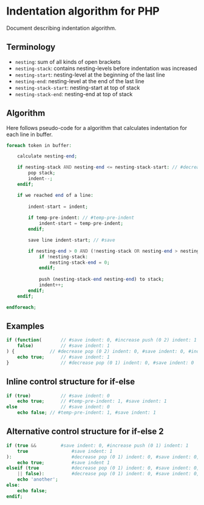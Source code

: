 # Indentation algorithm for PHP

Document describing indentation algorithm.

## Terminology

* `nesting`: sum of all kinds of open brackets
* `nesting-stack`: contains nesting-levels before indentation was increased
* `nesting-start`: nesting-level at the beginning of the last line
* `nesting-end`: nesting-level at the end of the last line
* `nesting-stack-start`: nesting-start at top of stack
* `nesting-stack-end`: nesting-end at top of stack

## Algorithm

Here follows pseudo-code for a algorithm that calculates indentation for each line in buffer.

```php
foreach token in buffer:

    calculate nesting-end;

    if nesting-stack AND nesting-end <= nesting-stack-start: // #decrease
        pop stack;
        indent--;
    endif;

    if we reached end of a line:
    
        indent-start = indent;
    
        if temp-pre-indent: // #temp-pre-indent
            indent-start = temp-pre-indent;
        endif;

        save line indent-start; // #save

        if nesting-end > 0 AND (!nesting-stack OR nesting-end > nesting-stack-end): // #increase
            if !nesting-stack:
                nesting-stack-end = 0;
            endif;
            
            push (nesting-stack-end nesting-end) to stack;
            indent++;
        endif;
    endif;

endforeach;
```

## Examples

```php
if (function(		// #save indent: 0, #increase push (0 2) indent: 1
    false)			// #save indent: 1
) {				// #decrease pop (0 2) indent: 0, #save indent: 0, #increase push (0 1) indent: 1
    echo true;		// #save indent: 1
}					// #decrease pop (0 1) indent: 0, #save indent: 0
```

## Inline control structure for if-else

```php
if (true)			// #save indent: 0
    echo true;		// #temp-pre-indent: 1, #save indent: 1
else				// #save indent: 0
    echo false;	// #temp-pre-indent: 1, #save indent: 1
```

## Alternative control structure for if-else 2

```php
if (true &&			#save indent: 0, #increase push (0 1) indent: 1
    true				#save indent: 1
):						#decrease pop (0 1) indent: 0, #save indent: 0, #increase push (0 1) indent: 1
    echo true;			#save indent 1
elseif (true			#decrease pop (0 1) indent: 0, #save indent: 0, #increase push (0 1) indent: 1
    || false):			#decrease pop (0 1) indent: 0, #save indent: 0, #increase push (0 1) indent: 1
    echo 'another';
else:
    echo false;
endif;
```
